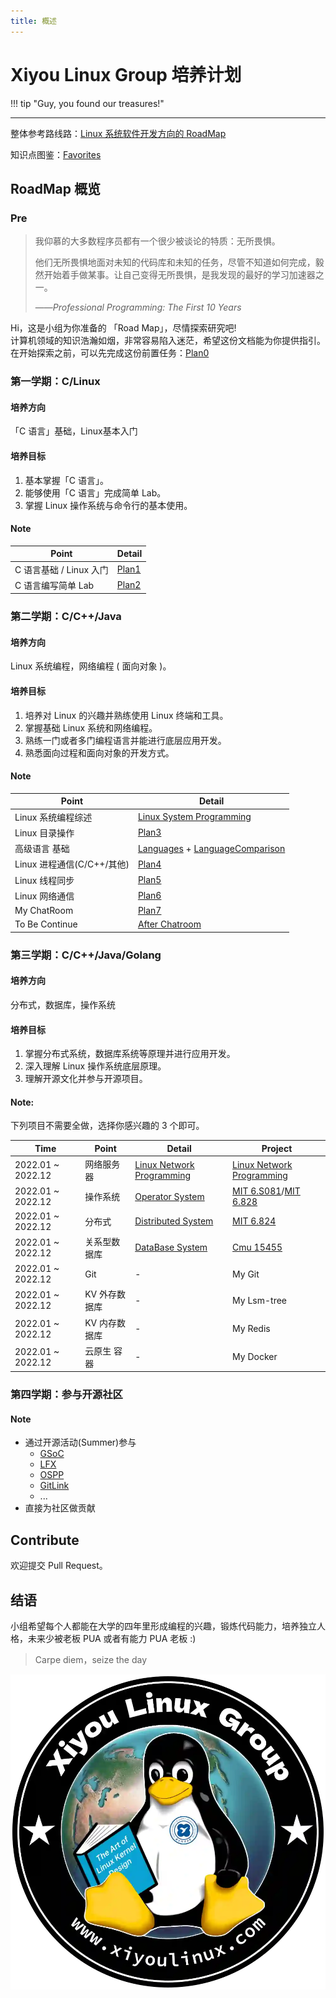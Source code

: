 ```yaml
---
title: 概述
---
```


# Xiyou Linux Group 培养计划

!!! tip "Guy, you found our treasures!"

---

整体参考路线路：[Linux 系统软件开发方向的 RoadMap](https://github.com/xiyou-linuxer/Plan/issues/1)

知识点图鉴：[Favorites](https://github.com/xiyou-linuxer/Favorites)

## RoadMap 概览

### Pre

<!-- 心灵鸡汤 -->

> 我仰慕的大多数程序员都有一个很少被谈论的特质：无所畏惧。
>
> 他们无所畏惧地面对未知的代码库和未知的任务，尽管不知道如何完成，毅然开始着手做某事。让自己变得无所畏惧，是我发现的最好的学习加速器之一。
>
> ——*Professional Programming: The First 10 Years*

Hi，这是小组为你准备的 「Road Map」，尽情探索研究吧!  
计算机领域的知识浩瀚如烟，非常容易陷入迷茫，希望这份文档能为你提供指引。  
在开始探索之前，可以先完成这份前置任务：[Plan0](./plan/plan0.md)

### 第一学期：C/Linux

#### 培养方向

「C 语言」基础，Linux基本入门

#### 培养目标

1. 基本掌握「C 语言」。
2. 能够使用「C 语言」完成简单 Lab。
3. 掌握 Linux 操作系统与命令行的基本使用。

#### Note

| Point                   | Detail                           |
| ----------------------- | -------------------------------- |
| C 语言基础 / Linux 入门 | [Plan1](./plan/plan1-c-begin.md) |
| C 语言编写简单 Lab      | [Plan2](./plan/plan2-strbuf.md)  |

### 第二学期：C/C++/Java

#### 培养方向

Linux 系统编程，网络编程 ( 面向对象 )。

#### 培养目标

1. 培养对 Linux 的兴趣并熟练使用 Linux 终端和工具。
2. 掌握基础 Linux 系统和网络编程。
3. 熟练一门或者多门编程语言并能进行底层应用开发。
4. 熟悉面向过程和面向对象的开发方式。

#### Note

| Point                      | Detail                                                                                           |
| -------------------------- | ------------------------------------------------------------------------------------------------ |
| Linux 系统编程综述         | [Linux System Programming](preparation/linux-system-programming.md)                              |
| Linux 目录操作             | [Plan3](plan/plan3-ls.md)                                                                        |
| 高级语言 基础              | [Languages](preparation/languages.md) + [LanguageComparison](preparation/language-comparison.md) |
| Linux 进程通信(C/C++/其他) | [Plan4](plan/plan4-shell.md)                                                                     |
| Linux 线程同步             | [Plan5](plan/plan5-thread.md)                                                                    |
| Linux 网络通信             | [Plan6](plan/plan6-network.md)                                                                   |
| My ChatRoom                | [Plan7](plan/plan7-chatroom.md)                                                                  |
| To Be Continue             | [After Chatroom](plan/plan8-server.md)                                                           |

### 第三学期：C/C++/Java/Golang

#### 培养方向

分布式，数据库，操作系统

#### 培养目标

1. 掌握分布式系统，数据库系统等原理并进行应用开发。
2. 深入理解 Linux 操作系统底层原理。
3. 理解开源文化并参与开源项目。

#### Note:

下列项目不需要全做，选择你感兴趣的 3 个即可。

| Time              | Point         | Detail                                                                | Project                                                                                                          |
| ----------------- | ------------- | --------------------------------------------------------------------- | ---------------------------------------------------------------------------------------------------------------- |
| 2022.01 ~ 2022.12 | 网络服务器    | [Linux Network Programming](preparation/linux-network-programming.md) | [Linux Network Programming](preparation/linux-network-programming.md#homework)                                   |
| 2022.01 ~ 2022.12 | 操作系统      | [Operator System](preparation/os.md)                                  | [MIT 6.S081](https://pdos.csail.mit.edu/6.S081)/[MIT 6.828](https://pdos.csail.mit.edu/6.828/2018/schedule.html) |
| 2022.01 ~ 2022.12 | 分布式        | [Distributed System](preparation/distributed-systems.md)              | [MIT 6.824](https://pdos.csail.mit.edu/6.824/)                                                                   |
| 2022.01 ~ 2022.12 | 关系型数据库  | [DataBase System](preparation/database.md)                            | [Cmu 15455](https://15445.courses.cs.cmu.edu)                                                                    |
| 2022.01 ~ 2022.12 | Git           | -                                                                     | My Git                                                                                                           |
| 2022.01 ~ 2022.12 | KV 外存数据库 | -                                                                     | My Lsm-tree                                                                                                      |
| 2022.01 ~ 2022.12 | KV 内存数据库 | -                                                                     | My Redis                                                                                                         |
| 2022.01 ~ 2022.12 | 云原生 容器   | -                                                                     | My Docker                                                                                                        |

### 第四学期：参与开源社区

#### Note

- 通过开源活动(Summer)参与
    - [GSoC](https://summerofcode.withgoogle.com/)
    - [LFX](https://lfx.linuxfoundation.org/)
    - [OSPP](https://summer-ospp.ac.cn/)
    - [GitLink](https://www.gitlink.org.cn/glcc)
    - ...
- 直接为社区做贡献

<!--  Then? What's next? -->

## Contribute

欢迎提交 Pull Request。

## 结语

小组希望每个人都能在大学的四年里形成编程的兴趣，锻炼代码能力，培养独立人格，未来少被老板 PUA 或者有能力 PUA 老板 :)

> Carpe diem，seize the day

![一只来自西安邮电大学的小企鹅](resource/logo2023_compressed.webp)
